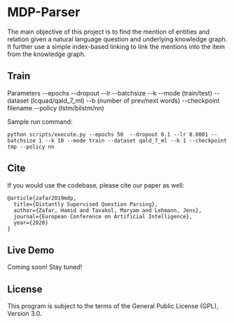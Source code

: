 # MDP-Parser
The main objective of this project is to find the mention of entities and relation given a natural language question and underlying knowledge graph. It further use a simple index-based linking to link the mentions into the item from the knowledge graph. 


## Train
Parameters
--epochs
--dropout
--lr 
--batchsize
--k
--mode (train/test) 
--dataset (lcquad/qald_7_ml) 
--b (number of prev/next words)
--checkpoint filename 
--policy (lstm/bilstm/nn)

Sample run command:
```
python scripts/execute.py --epochs 50  --dropout 0.1 --lr 0.0001 --batchsize 1 --k 10 --mode train --dataset qald_7_ml --b 1 --checkpoint tmp --policy nn
```

## Cite
If you would use the codebase, please cite our paper as well:

```
@article{zafar2019mdp,
  title={Distantly Supervised Question Parsing},
  author={Zafar, Hamid and Tavakol, Maryam and Lehmann, Jens},
  journal={European Conference on Artificial Intelligence},
  year={2020}
}
```

## Live Demo
Coming soon! Stay tuned!


## License
This program is subject to the terms of the General Public License (GPL), Version 3.0.
